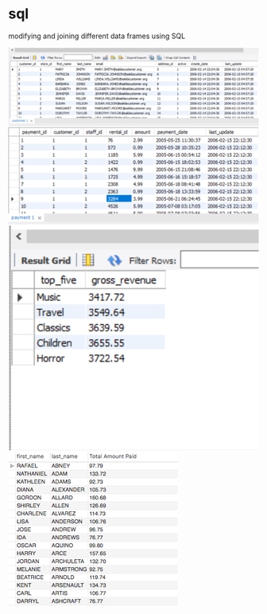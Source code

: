 # sql
modifying and joining different data frames using SQL

![](Images/customer_ID.PNG)
![](Images/payment_table.PNG)
![](Images/top_five_gross_rev.PNG)
![](Images/total_payment.png)
